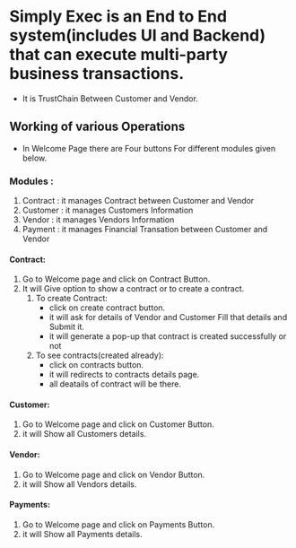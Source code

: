# Simply Exec is an End to End system(includes UI and Backend) that can execute multi-party business transactions.
- It is TrustChain Between Customer and Vendor.

## Working of various Operations
- In Welcome Page there are Four buttons For different modules given below.

### Modules :
1. Contract : it manages Contract between Customer and Vendor
2. Customer : it manages Customers Information
3. Vendor : it manages Vendors Information
4. Payment : it manages Financial Transation between Customer and Vendor
    

#### Contract:
1. Go to Welcome page and click on Contract Button.
2. It will Give option to show a contract or to create a contract.
   1. To create Contract:
      - click on create contract button.
      - it will ask for details of Vendor and Customer Fill that details and Submit it.
      - it will generate a pop-up that contract is created successfully or not
   2. To see contracts(created already):
      - click on contracts button.
      - it will redirects to contracts details page.
      - all deatails of contract will be there.
 
#### Customer:
1. Go to Welcome page and click on Customer Button.
2. it will Show all Customers details.

#### Vendor:
1. Go to Welcome page and click on Vendor Button.
2. it will Show all Vendors details.

#### Payments:
1. Go to Welcome page and click on Payments Button.
2. it will Show all Payments details.
